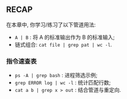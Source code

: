 ## RECAP

在本章中, 你学习/练习了以下管道用法:

- `A | B` : 将 A 的标准输出作为 B 的标准输入;
- 链式组合: `cat file | grep pat | wc -l`.

### 指令速查表

- `ps -A | grep bash` : 进程筛选示例;
- `grep ERROR log | wc -l` : 统计匹配行数;
- `cat a b | grep x > out` : 结合管道与重定向.